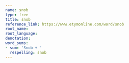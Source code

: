 ```yaml
---
name: snob
type: free
title: snob
reference_link: https://www.etymonline.com/word/snob
root_name: 
root_language: 
denotation: 
word_sums:
- sum: 'Snob + '
  respelling: snob
---
```

